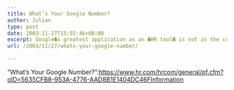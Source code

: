 ```yaml
---
title: What’s Your Google Number?
author: Julian
type: post
date: 2003-11-27T15:55:46+00:00
excerpt: Google�s greatest application as an �HR tool� is not in the corporation � it is out among the free agents, consultants and entrepreneurs who live and work by reputation and experience. It is here where �Google numbers� become very important.
url: /2003/11/27/whats-your-google-number/

---
```

&#8220;What&#8217;s Your Google Number?&#8221;:https://www.hr.com/hrcom/general/pf.cfm?oID=5635CFB8-953A-4776-AAD8B1E1404DC46FInformation